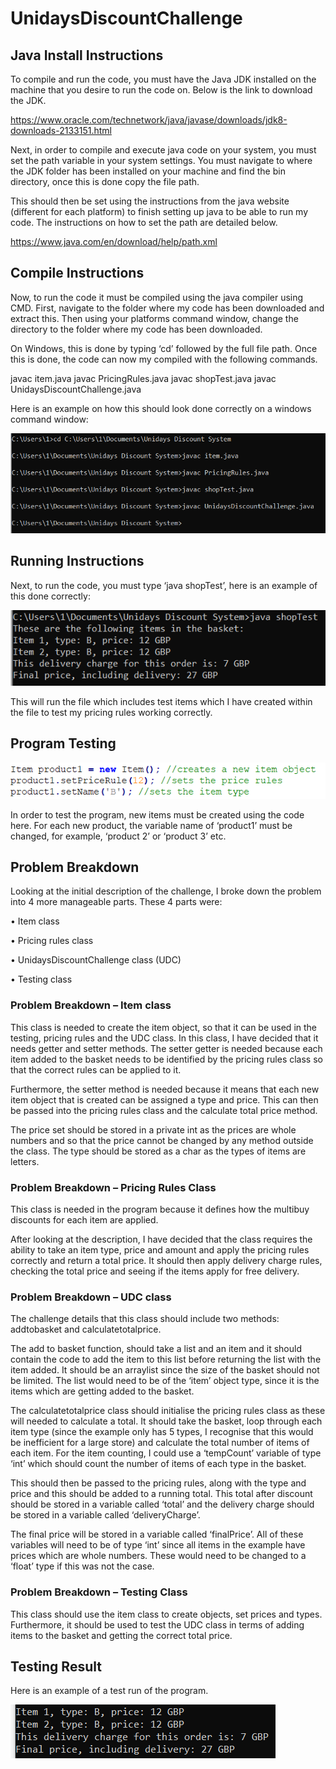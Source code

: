 # UnidaysDiscountChallenge #


## Java Install Instructions ##

To compile and run the code, you must have the Java JDK installed on the machine that you desire to run the code on. Below is the link to download the JDK. 

https://www.oracle.com/technetwork/java/javase/downloads/jdk8-downloads-2133151.html

Next, in order to compile and execute java code on your system, you must set the path variable in your system settings. You must navigate to where the JDK folder has been installed on your machine and find the bin directory, once this is done copy the file path. 

This should then be set using the instructions from the java website (different for each platform) to finish setting up java to be able to run my code. The instructions on how to set the path are detailed below.

https://www.java.com/en/download/help/path.xml

## Compile Instructions ##

Now, to run the code it must be compiled using the java compiler using CMD. First, navigate to the folder where my code has been downloaded and extract this. Then using your platforms command window, change the directory to the folder where my code has been downloaded.

On Windows, this is done by typing ‘cd’ followed by the full file path. Once this is done, the code can now my compiled with the following commands. 

javac item.java
javac PricingRules.java
javac shopTest.java
javac UnidaysDiscountChallenge.java

Here is an example on how this should look done correctly on a windows command window:

![Alt text](https://github.com/amansingh24/UnidaysDiscountChallenge/blob/master/screenshot1.png?raw=true)

## Running Instructions ##

Next, to run the code, you must type ‘java shopTest’, here is an example of this done correctly:

![Alt text](https://github.com/amansingh24/UnidaysDiscountChallenge/blob/master/screenshot2.png?raw=true)

This will run the file which includes test items which I have created within the file to test my pricing rules working correctly.

## Program Testing ##

![Alt text](https://github.com/amansingh24/UnidaysDiscountChallenge/blob/master/screenshot3.png?raw=true)

In order to test the program, new items must be created using the code here. For each new product, the variable name of ‘product1’ must be changed, for example, ‘product 2’ or ‘product 3’ etc. 

## Problem Breakdown ##

Looking at the initial description of the challenge, I broke down the problem into 4 more manageable parts. These 4 parts were:

•	Item class 

•	Pricing rules class

•	UnidaysDiscountChallenge class (UDC)

•	Testing class

### Problem Breakdown – Item class ###

This class is needed to create the item object, so that it can be used in the testing, pricing rules and the UDC class. In this class, I have decided that it needs getter and setter methods. The setter getter is needed because each item added to the basket needs to be identified by the pricing rules class so that the correct rules can be applied to it. 

Furthermore, the setter method is needed because it means that each new item object that is created can be assigned a type and price. This can then be passed into the pricing rules class and the calculate total price method.

The price set should be stored in a private int as the prices are whole numbers and so that the price cannot be changed by any method outside the class. The type should be stored as a char as the types of items are letters. 

### Problem Breakdown – Pricing Rules Class ###

This class is needed in the program because it defines how the multibuy discounts for each item are applied. 

After looking at the description, I have decided that the class requires the ability to take an item type, price and amount and apply the pricing rules correctly and return a total price. It should then apply delivery charge rules, checking the total price and seeing if the items apply for free delivery.

### Problem Breakdown – UDC class ###

The challenge details that this class should include two methods: addtobasket and calculatetotalprice.

The add to basket function, should take a list and an item and it should contain the code to add the item to this list before returning the list with the item added. It should be an arraylist since the size of the basket should not be limited. The list would need to be of the ‘item’ object type, since it is the items which are getting added to the basket. 

The calculatetotalprice class should initialise the pricing rules class as these will needed to calculate a total. It should take the basket, loop through each item type (since the example only has 5 types, I recognise that this would be inefficient for a large store) and calculate the total number of items of each item. For the item counting, I could use a ‘tempCount’ variable of type ‘int’ which should count the number of items of each type in the basket. 

This should then be passed to the pricing rules, along with the type and price and this should be added to a running total. This total after discount should be stored in a variable called ‘total’ and the delivery charge should be stored in a variable called ‘deliveryCharge’.

The final price will be stored in a variable called ‘finalPrice’. All of these variables will need to be of type ‘int’ since all items in the example have prices which are whole numbers. These would need to be changed to a ‘float’ type if this was not the case.

### Problem Breakdown – Testing Class ###

This class should use the item class to create objects, set prices and types. Furthermore, it should be used to test the UDC class in terms of adding items to the basket and getting the correct total price. 

## Testing Result ##

Here is an example of a test run of the program. 

![Alt text](https://github.com/amansingh24/UnidaysDiscountChallenge/blob/master/screenshot4.png?raw=true)

